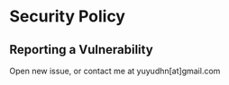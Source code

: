 # Security Policy

## Reporting a Vulnerability

Open new issue, or contact me at yuyudhn[at]gmail.com

